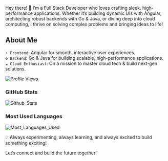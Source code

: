Hey there! 👋 I’m a Full Stack Developer who loves crafting sleek, high-performance applications. Whether it’s building dynamic UIs with Angular, architecting robust backends with Go & Java, or diving deep into cloud computing, I thrive on solving complex problems and bringing ideas to life!

## About Me
`⚡ Frontend`: Angular for smooth, interactive user experiences.<br>
`⚙️ Backend`: Go & Java for building scalable, high-performance applications.<br>
`☁️ Cloud Enthusiast`: On a mission to master cloud tech & build next-gen solutions.<br>

![Profile Views](https://komarev.com/ghpvc/?username=MonishaGGowda&color=blue)

### GitHub Stats

![Github_Stats](https://github-readme-stats.vercel.app/api?username=MonishaGGowda&show_icons=true&theme=default)

### Most Used Languages

![Most_Languages_Used](https://github-readme-stats.vercel.app/api/top-langs/?username=MonishaGGowda&layout=compact&theme=default)

💡 Always experimenting, always learning, and always excited to build something exciting!

Let’s connect and build the future together! 
